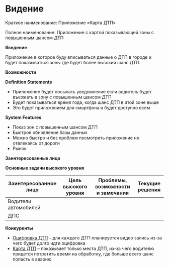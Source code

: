 # **Видение**

Краткое наименование: Приложение «Карта ДТП»

Полное наименование: Приложение с картой показывающей зоны с повышенным шансом ДТП

**Введение**

Приложение в которое буду вписываться данные о ДТП в городе и будет показываться зоны где будет более высокий шанс ДТП.

**Возможности**

**Definition Statements**

- Приложение будет посылать уведомление если водитель будет въезжать в зону с повышенным шансом ДТП
- Будет показываться время года, когда шанс ДТП в этой зоне выше
- Это будет приложением для смартфона и будет доступно всем

**System Features**

- Показ зон с повышенным шансом ДТП
- Быстрое обновление базы данных
- Можно быстро и без проблем посмотреть приложение не отвлекаясь от дороги
- Рынок

**Заинтересованные лица**

**Основные задачи высокого уровня**

| Заинтересованное лицо | Цель высокого уровня | Проблемы, возможности и замечания | Текущие решения |
| --------------------- | -------------------- | --------------------------------- | --------------- |
| Водители автомобилей  |
| ДПС                   |

**Конкуренты**

- [Оцифровка ДТП](https://orlov-dtp.ru/posts/ocifrovka) – для каждого ДТП планируется видео запись из-за чего будет долго идти оцифровка
- [Карта ДТП](https://dtp-stat.ru/) – показывает только места ДТП, из-за чего водителю придется потратить время на обработку, где больше всего шанс попасть в аварию
